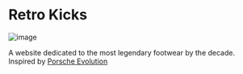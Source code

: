 # Retro Kicks


![image](https://github.com/Ameer-Moustafa/RetroKicks/assets/9211143/b908335e-3857-4b5d-b6b5-9b44cfc47b1f)



A website dedicated to the most legendary footwear by the decade. Inspired by [Porsche Evolution](http://porschevolution.com/)
